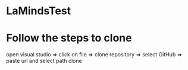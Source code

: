 # LaMindsTest

# Follow the steps to clone 
open visual studio => click on file => clone repository => select GitHub => paste url and select path clone 
